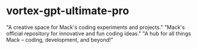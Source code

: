 # vortex-gpt-ultimate-pro
"A creative space for Mack's coding experiments and projects."  "Mack's official repository for innovative and fun coding ideas."  "A hub for all things Mack – coding, development, and beyond!"
